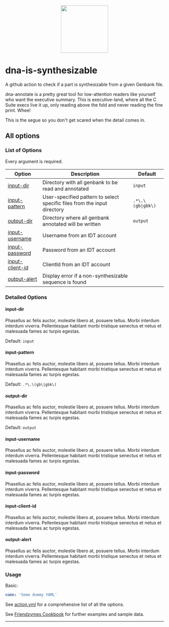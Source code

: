 <p align="center">
  <br>
  <img src="https://cdn.discordapp.com/attachments/862687453516660746/892128174408892447/friendzymes_freddy_square.png" width="150" />
  <!-- <img src="friendzymes-blah.png" width="150"/> -->
  <br>
</p>

# dna-is-synthesizable

A github action to check if a part is synthesizable from a given Genbank file.

dna-annotate is a pretty great tool for low-attention readers like yourself who want the executive summary. This is executive-land, where all the C Suite execs live it up, only reading above the fold and never reading the fine print. Whee!

This is the segue so you don't get scared when the detail comes in.

## All options

### List of Options

Every argument is required.

| Option            | Description                                                              | Default           |
| ----------------- | ------------------------------------------------------------------------ | ----------------- |
| [input-dir]       | Directory with all genbank to be read and annotated                      | `input`           |
| [input-pattern]   | User-specified pattern to select specific files from the input directory | `.*\.\(gb\|gbk\)` |
| [output-dir]      | Directory where all genbank annotated will be written                    | `output`          |
| [input-username]  | Username from an IDT account                                             |                   |
| [input-password]  | Password from an IDT account                                             |                   |
| [input-client-id] | ClientId from an IDT account                                             |                   |
| [output-alert]    | Display error if a non-synthesizable sequence is found                   |                   |

### Detailed Options

#### input-dir

Phasellus ac felis auctor, molestie libero at, posuere tellus. Morbi interdum interdum viverra.
Pellentesque habitant morbi tristique senectus et netus et malesuada fames ac turpis egestas.

Default: `input`

#### input-pattern

Phasellus ac felis auctor, molestie libero at, posuere tellus. Morbi interdum interdum viverra.
Pellentesque habitant morbi tristique senectus et netus et malesuada fames ac turpis egestas.

Default: `.*\.\(gb\|gbk\)`

#### output-dir

Phasellus ac felis auctor, molestie libero at, posuere tellus. Morbi interdum interdum viverra.
Pellentesque habitant morbi tristique senectus et netus et malesuada fames ac turpis egestas.

Default: `output`

#### input-username

Phasellus ac felis auctor, molestie libero at, posuere tellus. Morbi interdum interdum viverra.
Pellentesque habitant morbi tristique senectus et netus et malesuada fames ac turpis egestas.

#### input-password

Phasellus ac felis auctor, molestie libero at, posuere tellus. Morbi interdum interdum viverra.
Pellentesque habitant morbi tristique senectus et netus et malesuada fames ac turpis egestas.

#### input-client-id

Phasellus ac felis auctor, molestie libero at, posuere tellus. Morbi interdum interdum viverra.
Pellentesque habitant morbi tristique senectus et netus et malesuada fames ac turpis egestas.

#### output-alert

Phasellus ac felis auctor, molestie libero at, posuere tellus. Morbi interdum interdum viverra.
Pellentesque habitant morbi tristique senectus et netus et malesuada fames ac turpis egestas.

### Usage

Basic:

```yaml
name: 'Some dummy YAML'
```

See [action.yml] for a comprehensive list of all the options.

See [Friendzymes Cookbook] for further examples and sample data.

---

[Friendzymes Cookbook]:       <https://github.com/Open-Science-Global/friendzymes-cookbook>
[re2]:                        <https://github.com/google/re2/wiki/Syntax>

[action.yml]:                 ./action.yml
[input-client-id]:            #input-client-id
[input-client-secret]:        #input-client-secret
[input-dir]:                  #input-dir
[input-password]:             #input-password
[input-pattern]:              #input-pattern
[input-username]:             #input-username
[output-alert]:               #output-alert
[output-dir]:                 #output-dir